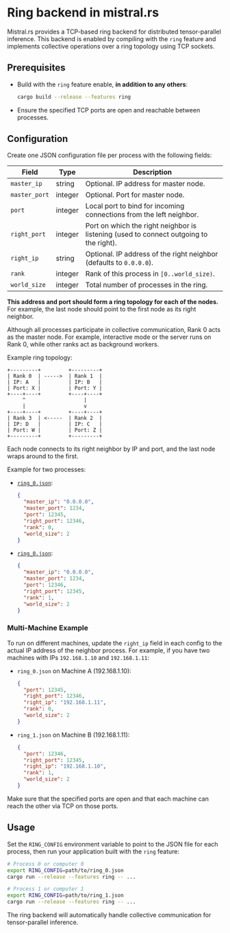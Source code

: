 # Ring backend in mistral.rs

Mistral.rs provides a TCP-based ring backend for distributed tensor-parallel inference. This backend is enabled by compiling with the `ring` feature and implements collective operations over a ring topology using TCP sockets.

## Prerequisites
- Build with the `ring` feature enable, **in addition to any others**:
  ```bash
  cargo build --release --features ring
  ```
- Ensure the specified TCP ports are open and reachable between processes.

## Configuration
Create one JSON configuration file per process with the following fields:

| Field         | Type     | Description                                                                            |
|---------------|----------|----------------------------------------------------------------------------------------|
| `master_ip`   | string   | Optional. IP address for master node.                         |
| `master_port` | integer  | Optional. Port for master node.                               |
| `port`        | integer  | Local port to bind for incoming connections from the left neighbor.                    |
| `right_port`  | integer  | Port on which the right neighbor is listening (used to connect outgoing to the right). |
| `right_ip`    | string   | Optional. IP address of the right neighbor (defaults to `0.0.0.0`).                     |
| `rank`        | integer  | Rank of this process in `[0..world_size)`.                                            |
| `world_size`  | integer  | Total number of processes in the ring.                                                |



**This address and port should form a ring topology for each of the nodes.** For example, the last node should point to the first node as its right neighbor.

Although all processes participate in collective communication, Rank 0 acts as the master node. For example, interactive mode or the server runs on Rank 0, while other ranks act as background workers.

Example ring topology:

```text
+---------+         +---------+
| Rank 0  | ----->  | Rank 1  |
| IP: A   |         | IP: B   |
| Port: X |         | Port: Y |
+----+----+         +----+----+
     ^                   |
     |                   v
+----+----+         +----+----+
| Rank 3  | <-----  | Rank 2  |
| IP: D   |         | IP: C   |
| Port: W |         | Port: Z |
+---------+         +---------+
```

Each node connects to its right neighbor by IP and port, and the last node wraps around to the first.

Example for two processes:

- [`ring_0.json`](../../ring_configs/ring_0.json):
  ```json
  {
    "master_ip": "0.0.0.0",
    "master_port": 1234,
    "port": 12345,
    "right_port": 12346,
    "rank": 0,
    "world_size": 2
  }
  ```

- [`ring_0.json`](../../ring_configs/ring_1.json):
  ```json
  {
    "master_ip": "0.0.0.0",
    "master_port": 1234,
    "port": 12346,
    "right_port": 12345,
    "rank": 1,
    "world_size": 2
  }
  ```

### Multi-Machine Example

To run on different machines, update the `right_ip` field in each config to the actual IP address of the neighbor process. For example, if you have two machines with IPs `192.168.1.10` and `192.168.1.11`:

- `ring_0.json` on Machine A (192.168.1.10):
  ```json
  {
    "port": 12345,
    "right_port": 12346,
    "right_ip": "192.168.1.11",
    "rank": 0,
    "world_size": 2
  }
  ```

- `ring_1.json` on Machine B (192.168.1.11):
  ```json
  {
    "port": 12346,
    "right_port": 12345,
    "right_ip": "192.168.1.10",
    "rank": 1,
    "world_size": 2
  }
  ```

Make sure that the specified ports are open and that each machine can reach the other via TCP on those ports.

## Usage
Set the `RING_CONFIG` environment variable to point to the JSON file for each process, then run your application built with the `ring` feature:

```bash
# Process 0 or computer 0
export RING_CONFIG=path/to/ring_0.json
cargo run --release --features ring -- ...

# Process 1 or computer 1
export RING_CONFIG=path/to/ring_1.json
cargo run --release --features ring -- ...
```

The ring backend will automatically handle collective communication for tensor-parallel inference.
